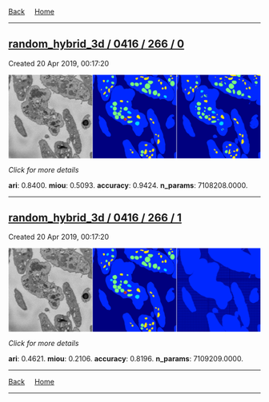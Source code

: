 
[Back](..)&nbsp;&nbsp;&nbsp;&nbsp;&nbsp;[Home](https://leapmanlab.github.io/snapshots)

---

<div class="summary"><a href="0"><h2>random_hybrid_3d / 0416 / 266 / 0</h2></a><p>Created 20 Apr 2019, 00:17:20
</p><a href="0"><img src="0/media/summary.png" align="center"></a><p>
<i>Click for more details</i>
</p></div>

**ari**: 0.8400. **miou**: 0.5093. **accuracy**: 0.9424. **n_params**: 7108208.0000. 

---

<div class="summary"><a href="1"><h2>random_hybrid_3d / 0416 / 266 / 1</h2></a><p>Created 20 Apr 2019, 00:17:20
</p><a href="1"><img src="1/media/summary.png" align="center"></a><p>
<i>Click for more details</i>
</p></div>

**ari**: 0.4621. **miou**: 0.2106. **accuracy**: 0.8196. **n_params**: 7109209.0000. 

---

[Back](..)&nbsp;&nbsp;&nbsp;&nbsp;&nbsp;[Home](https://leapmanlab.github.io/snapshots)

---